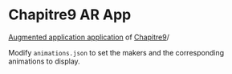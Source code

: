 # Chapitre9 AR App

[Augmented application application](https://chapitre9.site/chapitre9.html) of [Chapitre9](https://chapitre9.site/)/

Modify `animations.json` to set the makers and the corresponding animations to display.